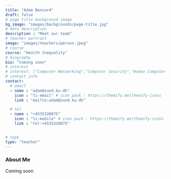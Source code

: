 ```yaml
---
title: "Adam Bencard"
draft: false
# page title background image
bg_image: "images/backgrounds/page-title.jpg"
# meta description
description : "Meet our team"
# teacher portrait
image: "images/teachers/person.jpeg"
# course
course: "Health Inequality"
# biography
bio: "Coming soon"
# interest
# interest: ["Computer Networking","Computer Security","Human Computer Interfacing"]
# contact info
contact:
  # email
  - name : "adam@sund.ku.dk"
    icon : "ti-email" # icon pack : https://themify.me/themify-icons
    link : "mailto:adam@sund.ku.dk"

  # tel
  - name : "+4535320875"
    icon : "ti-mobile" # icon pack : https://themify.me/themify-icons
    link : "tel:+4535320875"


# type
type: "teacher"
---
```


### About Me

Coming soon